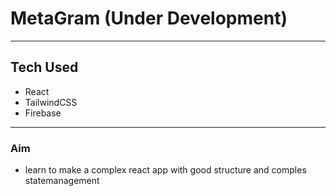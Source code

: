 # MetaGram (Under Development)
---
## Tech Used
- React
- TailwindCSS
- Firebase
---
### Aim
- learn to make a complex react app with good structure and comples statemanagement
